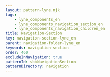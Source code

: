```yaml
---
layout: pattern-lyne.njk
tags: 
    - lyne_components_en
    - lyne_components_navigation_section_en
    - lyne_components_navigation_children_en
title: Navigation-Section
key: navigation-section-lyne_en
parent: navigation-folder-lyne_en
keywords: navigation-section
order: 460
excludeInNavigation: true
patternId: sbbNavigationSection
patternDirectory: navigation
---
```

